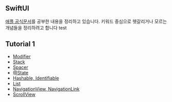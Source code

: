## SwiftUI

[애플 공식문서](https://developer.apple.com/tutorials/swiftui)를 공부한 내용을 정리하고 있습니다.
키워드 중심으로 헷갈리거나 모르는 개념들을 정리하려고 합니다
test

## Tutorial 1

* [Modifier](https://github.com/Brandnew-one/Practice-SwiftUI/issues/1)
* [Stack](https://github.com/Brandnew-one/Practice-SwiftUI/issues/2)
* [Spacer](https://github.com/Brandnew-one/Practice-SwiftUI/issues/3)
* [@State](https://github.com/Brandnew-one/Practice-SwiftUI/issues/4)
* [Hashable, Identifiable](https://github.com/Brandnew-one/Practice-SwiftUI/issues/5)
* [List](https://github.com/Brandnew-one/Practice-SwiftUI/issues/6)
* [NavigationView, NavigationLink](https://github.com/Brandnew-one/Practice-SwiftUI/issues/7)
* [ScrollView](https://github.com/Brandnew-one/Practice-SwiftUI/issues/8)
